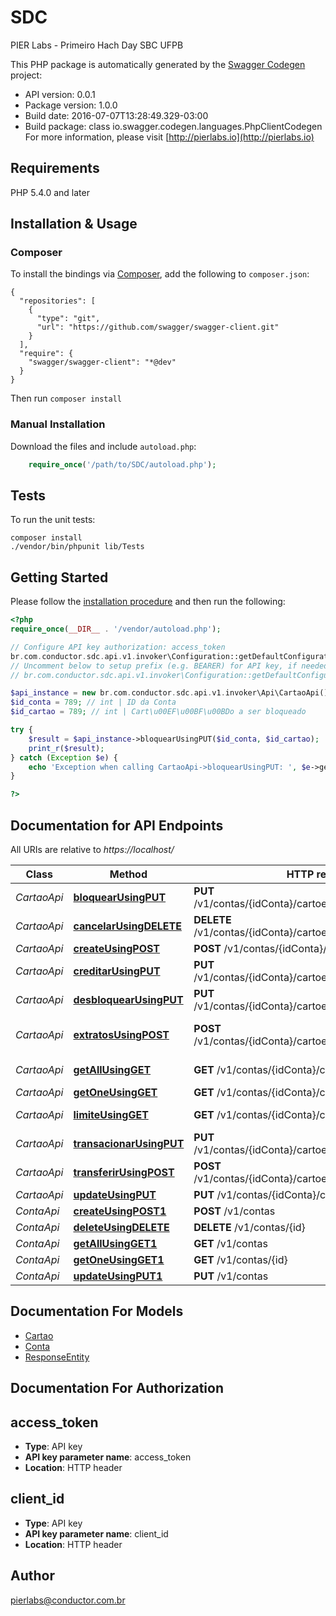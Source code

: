# SDC
PIER Labs - Primeiro Hach Day SBC UFPB

This PHP package is automatically generated by the [Swagger Codegen](https://github.com/swagger-api/swagger-codegen) project:

- API version: 0.0.1
- Package version: 1.0.0
- Build date: 2016-07-07T13:28:49.329-03:00
- Build package: class io.swagger.codegen.languages.PhpClientCodegen
For more information, please visit [http://pierlabs.io](http://pierlabs.io)

## Requirements

PHP 5.4.0 and later

## Installation & Usage
### Composer

To install the bindings via [Composer](http://getcomposer.org/), add the following to `composer.json`:

```
{
  "repositories": [
    {
      "type": "git",
      "url": "https://github.com/swagger/swagger-client.git"
    }
  ],
  "require": {
    "swagger/swagger-client": "*@dev"
  }
}
```

Then run `composer install`

### Manual Installation

Download the files and include `autoload.php`:

```php
    require_once('/path/to/SDC/autoload.php');
```

## Tests 

To run the unit tests:

```
composer install
./vendor/bin/phpunit lib/Tests
```

## Getting Started

Please follow the [installation procedure](#installation--usage) and then run the following:

```php
<?php
require_once(__DIR__ . '/vendor/autoload.php');

// Configure API key authorization: access_token
br.com.conductor.sdc.api.v1.invoker\Configuration::getDefaultConfiguration()->setApiKey('access_token', 'YOUR_API_KEY');
// Uncomment below to setup prefix (e.g. BEARER) for API key, if needed
// br.com.conductor.sdc.api.v1.invoker\Configuration::getDefaultConfiguration()->setApiKeyPrefix('access_token', 'BEARER');

$api_instance = new br.com.conductor.sdc.api.v1.invoker\Api\CartaoApi();
$id_conta = 789; // int | ID da Conta
$id_cartao = 789; // int | Cart\u00EF\u00BF\u00BDo a ser bloqueado

try {
    $result = $api_instance->bloquearUsingPUT($id_conta, $id_cartao);
    print_r($result);
} catch (Exception $e) {
    echo 'Exception when calling CartaoApi->bloquearUsingPUT: ', $e->getMessage(), "\n";
}

?>
```

## Documentation for API Endpoints

All URIs are relative to *https://localhost/*

Class | Method | HTTP request | Description
------------ | ------------- | ------------- | -------------
*CartaoApi* | [**bloquearUsingPUT**](docs/CartaoApi.md#bloquearusingput) | **PUT** /v1/contas/{idConta}/cartoes/{idCartao}/bloquear | Bloquear um cart\u00EF\u00BF\u00BDo.
*CartaoApi* | [**cancelarUsingDELETE**](docs/CartaoApi.md#cancelarusingdelete) | **DELETE** /v1/contas/{idConta}/cartoes/{idCartao}/cancelar | Cancelar um cart\u00EF\u00BF\u00BDo
*CartaoApi* | [**createUsingPOST**](docs/CartaoApi.md#createusingpost) | **POST** /v1/contas/{idConta}/cartoes | Cria um cart\u00EF\u00BF\u00BDo
*CartaoApi* | [**creditarUsingPUT**](docs/CartaoApi.md#creditarusingput) | **PUT** /v1/contas/{idConta}/cartoes/{idCartao}/creditar | Creditar dinheiro em um cart\u00EF\u00BF\u00BDo
*CartaoApi* | [**desbloquearUsingPUT**](docs/CartaoApi.md#desbloquearusingput) | **PUT** /v1/contas/{idConta}/cartoes/{idCartao}/desbloquear | Desbloquear um cart\u00EF\u00BF\u00BDo.
*CartaoApi* | [**extratosUsingPOST**](docs/CartaoApi.md#extratosusingpost) | **POST** /v1/contas/{idConta}/cartoes/{idCartao}/extratos | Retonar os extratos de transa\u00EF\u00BF\u00BD\u00EF\u00BF\u00BDes do cart\u00EF\u00BF\u00BDo
*CartaoApi* | [**getAllUsingGET**](docs/CartaoApi.md#getallusingget) | **GET** /v1/contas/{idConta}/cartoes | Retona todos os cart\u00EF\u00BF\u00BDo de uma conta
*CartaoApi* | [**getOneUsingGET**](docs/CartaoApi.md#getoneusingget) | **GET** /v1/contas/{idConta}/cartoes/{idCartao} | Retorna um cart\u00EF\u00BF\u00BDo
*CartaoApi* | [**limiteUsingGET**](docs/CartaoApi.md#limiteusingget) | **GET** /v1/contas/{idConta}/cartoes/{idCartao}/limite | Consultar o limite de um determinado cart\u00EF\u00BF\u00BDo
*CartaoApi* | [**transacionarUsingPUT**](docs/CartaoApi.md#transacionarusingput) | **PUT** /v1/contas/{idConta}/cartoes/{idCartao}/transacionar | Transacionar valores
*CartaoApi* | [**transferirUsingPOST**](docs/CartaoApi.md#transferirusingpost) | **POST** /v1/contas/{idConta}/cartoes/{idCartao}/transferir | Transferir valores entre dois cart\u00EF\u00BF\u00BDes distintos
*CartaoApi* | [**updateUsingPUT**](docs/CartaoApi.md#updateusingput) | **PUT** /v1/contas/{idConta}/cartoes | Atualiza um cart\u00EF\u00BF\u00BDo
*ContaApi* | [**createUsingPOST1**](docs/ContaApi.md#createusingpost1) | **POST** /v1/contas | Cria uma conta
*ContaApi* | [**deleteUsingDELETE**](docs/ContaApi.md#deleteusingdelete) | **DELETE** /v1/contas/{id} | Deleta uma conta
*ContaApi* | [**getAllUsingGET1**](docs/ContaApi.md#getallusingget1) | **GET** /v1/contas | Retorna todas as contas
*ContaApi* | [**getOneUsingGET1**](docs/ContaApi.md#getoneusingget1) | **GET** /v1/contas/{id} | Retorna uma conta
*ContaApi* | [**updateUsingPUT1**](docs/ContaApi.md#updateusingput1) | **PUT** /v1/contas | Atualiza uma conta


## Documentation For Models

 - [Cartao](docs/Cartao.md)
 - [Conta](docs/Conta.md)
 - [ResponseEntity](docs/ResponseEntity.md)


## Documentation For Authorization


## access_token

- **Type**: API key 
- **API key parameter name**: access_token
- **Location**: HTTP header

## client_id

- **Type**: API key 
- **API key parameter name**: client_id
- **Location**: HTTP header


## Author

pierlabs@conductor.com.br


